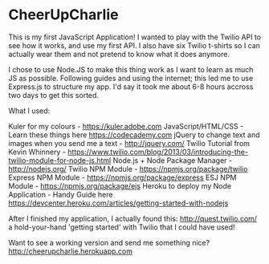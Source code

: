 CheerUpCharlie
==============

This is my first JavaScript Application!
I wanted to play with the Twilio API to see how it works, and use my first API. I also have six Twilio t-shirts so I can actually wear them and not pretend to know what it does anymore.

I chose to use Node.JS to make this thing work as I want to learn as much JS as possible.
Following guides and using the internet; this led me to use Express.js to structure my app. 
I'd say it took me about 6-8 hours accross two days to get this sorted.

What I used:

Kuler for my colours - https://kuler.adobe.com
JavaScript/HTML/CSS - Learn these things here https://codecademy.com
jQuery to change text and images when you send me a text - http://jquery.com/
Twilio Tutorial from Kevin Whinnery - https://www.twilio.com/blog/2013/03/introducing-the-twilio-module-for-node-js.html
Node.js + Node Package Manager - http://nodejs.org/
Twilio NPM Module - https://npmjs.org/package/twilio
Express NPM Module - https://npmjs.org/package/express
ESJ NPM Module - https://npmjs.org/package/ejs
Heroku to deploy my Node Application - Handy Guide here https://devcenter.heroku.com/articles/getting-started-with-nodejs

After I finished my application, I actually found this: http://quest.twilio.com/ a hold-your-hand 'getting started' with Twilio that I could have used!

Want to see a working version and send me something nice?
http://cheerupcharlie.herokuapp.com




